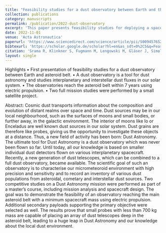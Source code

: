 ```yaml
---
title: "Feasibility studies for a dust observatory between Earth and the asteroid belt"
collection: publications
category: manuscripts
permalink: /publication/2022-dust-observatory
excerpt: 'This paper presents feasibility studies for deploying a space-based dust observatory between Earth and the asteroid belt.'
date: 2022-11-01
venue: 'Acta Astronautica'
paperurl: 'https://www.sciencedirect.com/science/article/pii/S0094576522004490'
bibtexurl: 'https://scholar.google.de/scholar?hl=en&as_sdt=0%2C5&q=Feasibility+studies+for+a+dust+observatory+between+Earth+and+the+asteroid+belt+&btnG='
citation: 'Srama R, Klinkner S, Fugmann M, Lengowski M, Gläser J, Simolka J, Sommer M, Strack H, Acker D, Barth N, Eckstein S. and others. (2022)"Feasibility studies for a dust observatory between Earth and the asteroid belt." <i>Acta Astronautica</i>, 199, 36–44. https://doi.org/10.1016/j.actaastro.2022.06.022'
layout: single
---
```


Highlights
    • First presentation of feasibility studies for a dust observatory between Earth and asteroid belt.
    • A dust observatory is a tool for dust astronomy and studies interplanetary and interstellar dust fluxes in our solar system.
    • The observatories reach the asteroid belt within 7 years using electric propulsion.
    • Two full mission studies were performed by a small satellite project.
	
Abstract:
Cosmic dust transports information about the composition and evolution of distant realms over space and time. Dust sources may be in our local neighbourhood, such as the surfaces of moons and small bodies, or further away, in the galactic environment. The interior of moons like Io or Enceladus are well known dust sources in our solar system. Dust grains are therefore like probes, giving us the opportunity to investigate these objects at a distance. Thus, a new field of activity has been born: Dust Astronomy. The ultimate tool for Dust Astronomy is a dust observatory which was never been flown so far. Until today, all our knowledge is based on smaller individual dust detectors flown on various interplanetary spacecraft. Recently, a new generation of dust telescopes, which can be combined to a full dust observatory, became available. The scientific goal of such an observatory is to characterise our micrometeoroid environment with high precision and sensitivity and to record an inventory of various dust populations from asteroidal, cometary and interstellar dust sources.
Two competitive studies on a Dust Astronomy mission were performed as part of a master’s course, including mission analysis and spacecraft design. The goal was to demonstrate the feasibility of an observatory reaching the main asteroid belt with a minimum spacecraft mass using electric propulsion. Additional secondary payloads supporting the primary objective were selected as well. The results prove that small probes with less than 700 kg mass are capable of placing an array of dust telescopes deep in the asteroid belt, leading to a huge leap in Dust Astronomy and our knowledge about the local dust environment.

